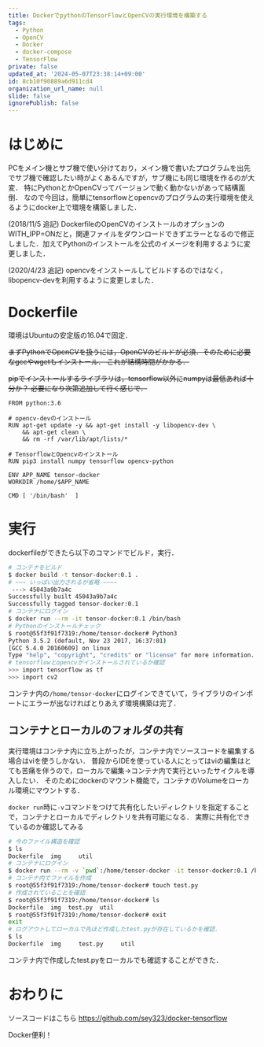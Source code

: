 ```yaml
---
title: DockerでpythonのTensorFlowとOpenCVの実行環境を構築する
tags:
  - Python
  - OpenCV
  - Docker
  - docker-compose
  - TensorFlow
private: false
updated_at: '2024-05-07T23:38:14+09:00'
id: 8cb10f90889a6d911cd4
organization_url_name: null
slide: false
ignorePublish: false
---
```

# はじめに
PCをメイン機とサブ機で使い分けており，メイン機で書いたプログラムを出先でサブ機で確認したい時がよくあるんですが，サブ機にも同じ環境を作るのが大変．
特にPythonとかOpenCVってバージョンで動く動かないがあって結構面倒．
なので今回は，簡単にtensorflowとopencvのプログラムの実行環境を使えるようにdocker上で環境を構築しました．

(2018/11/5 追記)
DockerfileのOpenCVのインストールのオプションのWITH_IPP=ONだと，関連ファイルをダウンロードできずエラーとなるので修正しました．加えてPythonのインストールを公式のイメージを利用するように変更しました．

(2020/4/23 追記)
opencvをインストールしてビルドするのではなく，libopencv-devを利用するように変更しました．


# Dockerfile
環境はUbuntuの安定版の16.04で固定．

~~まずPythonでOpenCVを扱うには，OpenCVのビルドが必須．そのために必要なgccやwgetもインストール．
これが結構時間がかかる．~~

~~pipでインストールするライブラリは，tensorflow以外にnumpyは最低あれば十分か？
必要になり次第追加して行く感じで．~~

```dockerfile:./Dockerfile
FROM python:3.6

# opencv-devのインストール
RUN apt-get update -y && apt-get install -y libopencv-dev \
    && apt-get clean \
    && rm -rf /var/lib/apt/lists/*
 
# TensorflowとOpencvのインストール
RUN pip3 install numpy tensorflow opencv-python

ENV APP_NAME tensor-docker
WORKDIR /home/$APP_NAME

CMD [ '/bin/bash'  ]
```

# 実行
dockerfileができたら以下のコマンドでビルド，実行．

```sh
# コンテナをビルド
$ docker build -t tensor-docker:0.1 .
# ~~~ いっぱい出力されるが省略 ~~~~
 ---> 45043a9b7a4c
Successfully built 45043a9b7a4c
Successfully tagged tensor-docker:0.1
# コンテナにログイン
$ docker run --rm -it tensor-docker:0.1 /bin/bash　　　　　　　
# Pythonのインストールチェック
$ root@55f3f91f7319:/home/tensor-docker# Python3 
Python 3.5.2 (default, Nov 23 2017, 16:37:01) 
[GCC 5.4.0 20160609] on linux
Type "help", "copyright", "credits" or "license" for more information.
# tensorflowとopencvがインストールされているか確認
>>> import tensorflow as tf　　
>>> import cv2
```

コンテナ内の`/home/tensor-docker`にログインできていて，ライブラリのインポートにエラーが出なければとりあえず環境構築は完了．

## コンテナとローカルのフォルダの共有

実行環境はコンテナ内に立ち上がったが，コンテナ内でソースコードを編集する場合はviを使うしかない．
普段からIDEを使っている人にとってはviの編集はとても苦痛を伴うので，ローカルで編集→コンテナ内で実行といったサイクルを導入したい．
そのためにdockerのマウント機能で，コンテナのVolumeをローカル環境にマウントする．

`docker run`時に`-v`コマンドをつけて共有化したいディレクトリを指定することで，コンテナとローカルでディレクトリを共有可能になる．
実際に共有化できているのか確認してみる

```sh
# 今のファイル構造を確認
$ ls 
Dockerfile	img		util
# コンテナにログイン
$ docker run --rm -v `pwd`:/home/tensor-docker -it tensor-docker:0.1 /bin/bash
# コンテナ内でファイルを作成
$ root@55f3f91f7319:/home/tensor-docker# touch test.py
# 作成されていることを確認
$ root@55f3f91f7319:/home/tensor-docker# ls
Dockerfile  img  test.py  util
$ root@55f3f91f7319:/home/tensor-docker# exit
exit
# ログアウトしてローカルで先ほど作成したtest.pyが存在しているかを確認．
$ ls
Dockerfile	img		test.py		util
```

コンテナ内で作成したtest.pyをローカルでも確認することができた．

# おわりに
ソースコードはこちら
https://github.com/sey323/docker-tensorflow



Docker便利！
